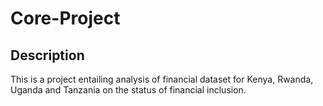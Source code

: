 # Core-Project


## Description
This is a project entailing analysis of financial dataset for Kenya, Rwanda, Uganda and Tanzania on the status of financial inclusion.
